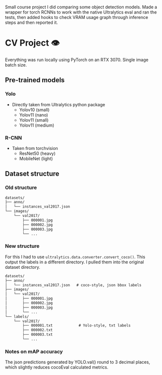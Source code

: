 Small course project I did comparing some object detection models. Made a wrapper for torch RCNNs to work with the native Ultralytics eval and ran the tests, then added hooks to check VRAM usage graph through inference steps and then reported it.

# CV Project 👁
Everything was run locally using PyTorch on an RTX 3070. Single image batch size.

## Pre-trained models
### Yolo
- Directly taken from Ultralytics python package
  - Yolov10 (small)
  - Yolov11 (nano)
  - Yolov11 (small)
  - Yolov11 (medium)

### R-CNN
- Taken from torchvision
  - ResNet50 (heavy)
  - MobileNet (light)

## Dataset structure

### Old structure
```txt
datasets/
├── anno/
│   └── instances_val2017.json
└── images/
    └── val2017/
        ├── 000001.jpg
        ├── 000002.jpg
        ├── 000003.jpg
        └── ...
```


### New structure
For this I had to use `ultralytics.data.converter.convert_coco()`. This output the labels in a different directory. I pulled them into the original dataset directory.
```txt
datasets/
├── anno/
│   └── instances_val2017.json   # coco-style, json bbox labels
├── images/
│   └── val2017/
│       ├── 000001.jpg
│       ├── 000002.jpg
│       ├── 000003.jpg
│       └── ...
└── labels/
    └── val2017/
        ├── 000001.txt            # Yolo-style, txt labels
        ├── 000002.txt
        ├── 000003.txt
        └── ...
```

### Notes on mAP accuracy
The json predictions generated by YOLO.val() round to 3 decimal places, which slightly reduces cocoEval calculated metrics.
